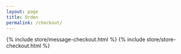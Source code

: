 ```yaml
---
layout: page
title: Orden
permalink: /checkout/
---
```


{% include store/message-checkout.html %}
{% include store/store-checkout.html %}
